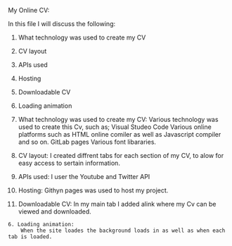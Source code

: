 My Online CV:

In this file I will discuss the following:
1. What technology was used to create my CV
2. CV layout
3. APIs used
4. Hosting
5. Downloadable CV
6. Loading animation

1. What technology was used to create my CV:
    Various technology was used to create this Cv, such as; 
    Visual Studeo Code
    Various online platforms such as HTML online comiler as well as Javascript compiler and so on.
    GitLab pages
    Various font libararies.
    
    
 2. CV layout:
    I created diffrent tabs for each section of my CV, to alow for easy access to sertain information.
    
 3. APIs used:
    I user the Youtube and Twitter API
    
  4. Hosting:
      Githyn pages was used to host my project.
      
   5. Downloadable CV:
      In my main tab I added alink where my Cv can be viewed and downloaded.  
   
    6. Loading animation: 
        When the site loades the background loads in as well as when each tab is loaded.
      
  
 
